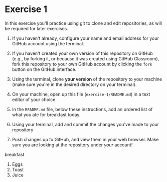 # Exercise 1
In this exercise you'll practice using git to clone and edit repositories, as will be required for later exercises.

1. If you haven't already, configure your name and email address for your GitHub account using the terminal.

2. If you haven't created your own version of this repository on GitHub (e.g., by forking it, or because it was created using GitHub Classroom), fork this repository to your own GitHub account by clicking the `fork` button on the GitHub interface.

3. Using the terminal, clone **your version** of the repository to your machine (make sure you're in the desired directory on your terminal).

4. On your machine, open up this file (`exercise-1/README.md`) in a text editor of your choice.

5. In the `README.md` file, below these instructions, add an ordered list of what you ate for breakfast today.

6. Using your terminal, add and commit the changes you've made to your repository

7. Push changes up to GitHub, and view them in your web browser. Make sure you are looking at the repository under _your_ account!

breakfast
1. Eggs
2. Toast
3. Juice
